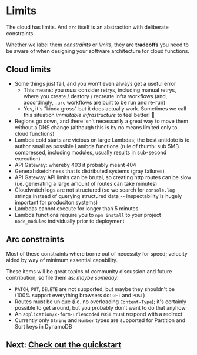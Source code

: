 # Limits

The cloud has limits. And `arc` itself is an abstraction with deliberate constraints.

Whether we label them *constraints* or *limits*, they are **tradeoffs** you need to be aware of when designing your software architecture for cloud functions.

## Cloud limits

- Some things just fail, and you won't even always get a useful error 
  - This means: you _must_ consider retrys, including manual retrys, where you create / destory / recreate infra workflows (and, accordingly, `.arc` workflows are built to be run and re-run)
  - Yes, it's "kinda gross" but it does actually work. Sometimes we call this situation *immutable infrastructure* to feel better! &#128150;
- Regions go down, and there isn't necessarily a great way to move them without a DNS change (although this is by no means limited only to cloud functions)
- Lambda cold starts are vicious on large Lambdas; the best antidote is to author small as possible Lambda functions (rule of thumb: sub 5MB compressed, including modules, usually results in sub-second execution)
- API Gateway: whereby 403 it probably meant 404
- General sketchiness that is distributed systems (gray failures)
- API Gateway API limits can be brutal, so creating http routes can be slow (i.e. generating a large amount of routes can take minutes)
- Cloudwatch logs are not structured (so we search for `console.log` strings instead of querying structured data -- inspectability is hugely important for produciton systems)
- Lambdas cannot execute for longer than 5 minutes 
- Lambda functions require you to `npm install` to your project `node_modules` individually prior to deployment

## Arc constraints

Most of these constraints where borne out of necessity for speed; velocity aided by way of minimum essential capability.

These items will be great topics of community discussion and future contribution, so file them as: _maybe someday_.

- `PATCH`, `PUT`, `DELETE` are not supported, but maybe they shouldn't be (100% support everything browsers do: `GET` and `POST`)
- Routes must be unique (i.e. no overloading `Content-Type`); it's certainly possible to get around, but you probably don't want to do that anyhow
- An `application/x-form-urlencoded` `POST` must respond with a redirect
- Currently only `String` and `Number` types are supported for Partition and Sort keys in DynamoDB

## Next: [Check out the quickstart](/quickstart)
